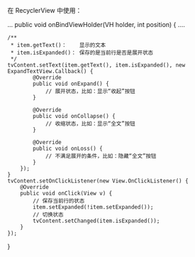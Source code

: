 在 RecyclerView 中使用：

...
public void onBindViewHolder(VH holder, int position) {
    ....
    
    /**
     * item.getText()：    显示的文本
     * item.isExpanded()： 保存的是当前行是否是展开状态
     */
    tvContent.setText(item.getText(), item.isExpanded(), new ExpandTextView.Callback() {
            @Override
            public void onExpand() {
                // 展开状态，比如：显示“收起”按钮
            }

            @Override
            public void onCollapse() {
                // 收缩状态，比如：显示“全文”按钮
            }

            @Override
            public void onLoss() {
                // 不满足展开的条件，比如：隐藏“全文”按钮
            }
        });
    }
    tvContent.setOnClickListener(new View.OnClickListener() {
        @Override
        public void onClick(View v) {
            // 保存当前行的状态
            item.setExpanded(!item.setExpanded());
            // 切换状态
            tvContent.setChanged(item.isExpanded());
        }
    });
}
